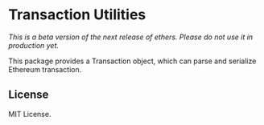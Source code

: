 Transaction Utilities
=====================

*This is a beta version of the next release of ethers. Please do not use it in production yet.*

This package provides a Transaction object, which can parse and
serialize Ethereum transaction.

License
-------

MIT License.
